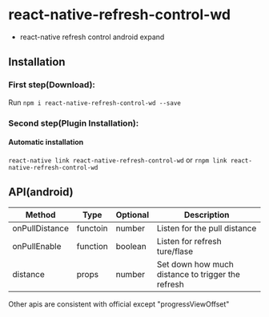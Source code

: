 # react-native-refresh-control-wd

- react-native refresh control android expand

## Installation

### First step(Download):
Run `npm i react-native-refresh-control-wd --save`

### Second step(Plugin Installation):

#### Automatic installation

`react-native link react-native-refresh-control-wd` or `rnpm link react-native-refresh-control-wd`


## API(android)


Method            | Type     | Optional | Description
----------------- | -------- | -------- | -----------
onPullDistance    | functoin | number   | Listen for the pull distance
onPullEnable      | function | boolean  | Listen for refresh ture/flase
distance          | props    | number   | Set down how much distance to trigger the refresh

Other apis are consistent with official except "progressViewOffset"
